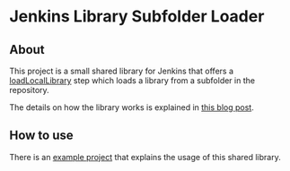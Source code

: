 # Jenkins Library Subfolder Loader

## About

This project is a small shared library for Jenkins that offers a [loadLocalLibrary](vars/loadLocalLibrary.groovy) step which loads a library from a subfolder in the repository.

The details on how the library works is explained in [this blog post](https://www.code-held.com/2020/01/22/jenkins-local-shared-library/).

## How to use

There is an [example project](https://github.com/mld-ger/jenkins-library-subfolder-loader-example) that explains the usage of this shared library.
